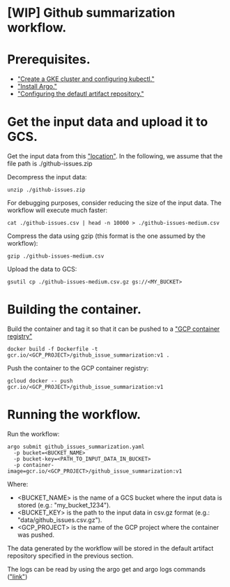 # [WIP] Github summarization workflow.

# Prerequisites.

*   ["Create a GKE cluster and configuring kubectl."](https://cloud.google.com/kubernetes-engine/docs/how-to/creating-a-container-cluster)
*   ["Install Argo."](https://github.com/argoproj/argo/blob/master/demo.md)
*   ["Configuring the defautl artifact repository."](https://github.com/argoproj/argo/blob/master/ARTIFACT_REPO.md#configure-the-default-artifact-repository)

# Get the input data and upload it to GCS.

Get the input data from this ["location"](https://towardsdatascience.com/how-to-create-data-products-that-are-magical-using-sequence-to-sequence-models-703f86a231f8). In the following, we assume that the file path is ./github-issues.zip  

Decompress the input data:

```
unzip ./github-issues.zip
```

For debugging purposes, consider reducing the size of the input data. The workflow will execute much faster: 

```
cat ./github-issues.csv | head -n 10000 > ./github-issues-medium.csv
```

Compress the data using gzip (this format is the one assumed by the workflow): 

```
gzip ./github-issues-medium.csv
```

Upload the data to GCS: 

```
gsutil cp ./github-issues-medium.csv.gz gs://<MY_BUCKET>
```



# Building the container.

Build the container and tag it so that it can be pushed to a ["GCP container registry"](https://cloud.google.com/container-registry/)

```
docker build -f Dockerfile -t gcr.io/<GCP_PROJECT>/github_issue_summarization:v1 .
```

Push the container to the GCP container registry:

```
gcloud docker -- push gcr.io/<GCP_PROJECT>/github_issue_summarization:v1
```

# Running the workflow.

Run the workflow:

```
argo submit github_issues_summarization.yaml
  -p bucket=<BUCKET_NAME>
  -p bucket-key=<PATH_TO_INPUT_DATA_IN_BUCKET>
  -p container-image=gcr.io/<GCP_PROJECT>/github_issue_summarization:v1
```

Where:

*   <BUCKET_NAME> is the name of a GCS bucket where the input data is stored (e.g.: "my_bucket_1234").
*   <BUCKET_KEY> is the path to the input data in csv.gz format (e.g.: "data/github_issues.csv.gz").
*   <GCP_PROJECT> is the name of the GCP project where the container was pushed.

The data generated by the workflow will be stored in the default artifact
repository specified in the previous section.

The logs can be read by using the argo get and argo logs commands (["link"](https://github.com/argoproj/argo/blob/master/demo.md#4-run-simple-example-workflows))
